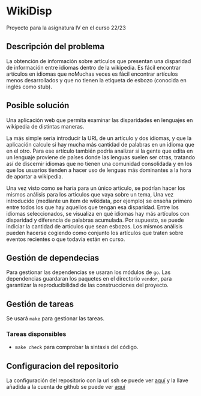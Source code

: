 # WikiDisp
Proyecto para la asignatura IV en el curso 22/23

## Descripción del problema
La obtención de información sobre artículos que presentan una disparidad de información entre idiomas dentro de la wikipedia. Es fácil encontrar artículos en idiomas que noMuchas veces es fácil encontrar artículos menos desarrollados y que no tienen la etiqueta de esbozo (conocida en inglés como stub).
## Posible solución
Una aplicación web que permita examinar las disparidades en lenguajes en wikipedia de distintas maneras.

La más simple sería introducir la URL de un artículo y dos idiomas, y que la aplicación calcule si hay mucha más cantidad de palabras en un idioma que en el otro. Para ese artículo también podría analizar si la gente que edita en un lenguaje proviene de países donde las lenguas suelen ser otras, tratando así de discernir idiomas que no tienen una comunidad consolidada y en los que los usuarios tienden a hacer uso de lenguas más dominantes a la hora de aportar a wikipedia.

Una vez visto como se haría para un único artículo, se podrían hacer los mismos análisis para los artículos que vaya sobre un tema, Una vez introducido (mediante un item de wikidata, por ejemplo) se enseña primero entre todos los que hay aquellos que tengan esa disparidad. Entre los idiomas seleccionados, se visualiza en qué idiomas hay más artículos con disparidad y diferencia de palabras acumulada. Por supuesto, se puede indiciar la cantidad de artículos que sean esbozos. Los mismos análisis pueden hacerse cogiendo como conjunto los artículos que traten sobre eventos recientes o que todavía están en curso.

## Gestión de dependecias
Para gestionar las dependencias se usaran los módulos de `go`. Las dependencias guardaran los paquetes en el directorio `vendor`, para garantizar la reproducibilidad de las construcciones del proyecto.
## Gestión de tareas
Se usará `make` para gestionar las tareas.

### Tareas disponsibles
* `make check` para comprobar la sintaxis del código.


## Configuracion del repositorio
La configuración del repositorio con la url ssh se puede ver [aquí](Objetivo0/config.png) y la llave añadida a la cuenta de github se puede ver [aquí](Objetivo0/llave.png)
